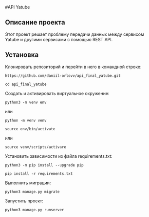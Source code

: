 #API Yatube

## Описание проекта

Этот проект решает проблему передачи данных между сервисом Yatube и другими сервисами с помощью REST API.

## Установка

Клонировать репозиторий и перейти в него в командной строке:

```
https://github.com/daniil-orlovv/api_final_yatube.git
```

```
cd api_final_yatube
```

Cоздать и активировать виртуальное окружение:

```
python3 -m venv env
```
или
```
python -m venv venv
```

```
source env/bin/activate
```
или
```
source venv/scripts/activare
```

Установить зависимости из файла requirements.txt:

```
python3 -m pip install --upgrade pip
```

```
pip install -r requirements.txt
```

Выполнить миграции:

```
python3 manage.py migrate
```

Запустить проект:

```
python3 manage.py runserver
```
